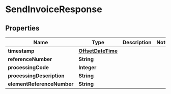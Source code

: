 # SendInvoiceResponse

## Properties
Name | Type | Description | Notes
------------ | ------------- | ------------- | -------------
**timestamp** | [**OffsetDateTime**](OffsetDateTime.md) |  | 
**referenceNumber** | **String** |  | 
**processingCode** | **Integer** |  | 
**processingDescription** | **String** |  | 
**elementReferenceNumber** | **String** |  | 
